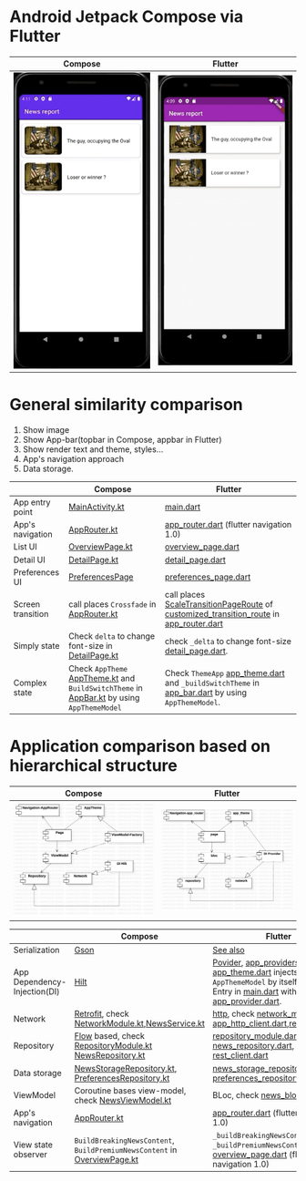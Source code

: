 # Android Jetpack Compose via Flutter



|  Compose   | Flutter  |
|  ----  | ----  |
| ![](android/media/android.gif)  | ![](flutter/media/flutter.gif)  |


# General similarity comparison

1. Show image
2. Show App-bar(topbar in Compose, appbar in Flutter)
3. Show render text and theme, styles...
4. App's navigation approach
5. Data storage.


|     |  Compose   | Flutter  |
|  ----  |  ----  | ----  |
| App entry point  | [MainActivity.kt](android/app/src/main/java/com/example/composelambda/MainActivity.kt)  |  [main.dart](flutter/lib/main.dart) |
| App's navigation   | [AppRouter.kt](android/app/src/main/java/com/example/composelambda/appNav/AppRouter.kt)  | [app_router.dart](flutter/lib/app_nav/app_router.dart) (flutter navigation 1.0)  |
| List UI  | [OverviewPage.kt](android/app/src/main/java/com/example/composelambda/pages/OverviewPage.kt)  | [overview_page.dart](flutter/lib/pages/overview_page.dart)  |
| Detail UI  | [DetailPage.kt](android/app/src/main/java/com/example/composelambda/pages/DetailPage.kt)  | [detail_page.dart](flutter/lib/pages/detail_page.dart)  |
| Preferences UI | [PreferencesPage](android/app/src/main/java/com/example/composelambda/pages/PreferencesPage.kt)| [preferences_page.dart](flutter/lib/pages/detail_page.dart)  |
| Screen transition  | call places `Crossfade` in [AppRouter.kt](android/app/src/main/java/com/example/composelambda/appNav/AppRouter.kt)   | call places [ScaleTransitionPageRoute](flutter/lib/transitions/customized_transition_route.dart) of [customized_transition_route](flutter/lib/transitions/customized_transition_route.dart) in [app_router.dart](flutter/lib/app_nav/app_router.dart)   |
| Simply state  | Check `delta` to change font-size in [DetailPage.kt](android/app/src/main/java/com/example/composelambda/pages/DetailPage.kt)  |  check `_delta` to change font-size [detail_page.dart](flutter/lib/pages/detail_page.dart). |
| Complex state | Check `AppTheme` [AppTheme.kt](android/app/src/main/java/com/example/composelambda/AppTheme.kt) and `BuildSwitchTheme` in [AppBar.kt](android/app/src/main/java/com/example/composelambda/pages/AppBar.kt) by using `AppThemeModel` | Check `ThemeApp` [app_theme.dart](flutter/lib/app_theme.dart) and `_buildSwitchTheme` in [app_bar.dart](flutter/lib/pages/app_bar.dart) by using `AppThemeModel`. |

#  Application comparison based on hierarchical structure

|    Compose   | Flutter  |
|   ----  | ----  |
|   ![](media/AndroidComp.jpg)  | ![](media/FlutterComp.jpg)  |



|     |  Compose   | Flutter  |
|  ----  |  ----  | ----  |
|  Serialization  |  [Gson](https://github.com/google/gson) | [See also](https://flutter.dev/docs/development/data-and-backend/json) |
|  App Dependency-Injection(DI)  |  [Hilt](https://developer.android.com/training/dependency-injection/hilt-android?hl=zh-cn)  | [Povider](https://pub.dev/packages/provider), [app_providers.dart](flutter/lib/app_providers.dart), [app_theme.dart](flutter/lib/app_theme.dart) injects `AppThemeModel` by itself.  Check DI-Entry in [main.dart](flutter/lib/main.dart) with [app_provider.dart](flutter/lib/app_provider.dart).|
|Network|[Retrofit](https://square.github.io/retrofit/), check [NetworkModule.kt](android/app/src/main/java/com/example/composelambda/network/NetworkModule.kt),[NewsService.kt](android/app/src/main/java/com/example/composelambda/network/NewsService.kt)|[http](https://pub.dev/packages/http), check [network_module.dart](flutter/lib/network/network_module.dart), [app_http_client.dart](flutter/lib/network/app_http_client.dart),[rest_client.dart](flutter/lib/network/rest_client.dart)|
|Repository|[Flow](https://developer.android.com/kotlin/flow) based, check [RepositoryModule.kt](android/app/src/main/java/com/example/composelambda/repositories/RepositoryModule.kt) [NewsRepository.kt](android/app/src/main/java/com/example/composelambda/repositories/NewsRepository.kt) | [repository_module.dart](flutter/lib/repositories/repository_module.dart), Check [news_repository.dart](flutter/lib/repositories/news_repository.dart), injected by [rest_client.dart](flutter/lib/network/rest_client.dart) |
|  Data storage  |  [NewsStorageRepository.kt](android/app/src/main/java/com/example/composelambda/repositories/NewsStorageRepository.kt),  [PreferencesRepository.kt](android/app/src/main/java/com/example/composelambda/repositories/PreferencesRepository.kt)  | [news_storage_repository.dart](flutter/lib/repositories/news_storage_repository.dart), [preferences_repository.dart](flutter/lib/repositories/preferences_repository.dart)   |
|ViewModel|Coroutine bases view-model, check [NewsViewModel.kt](android/app/src/main/java/com/example/composelambda/pages/viewmodels/NewsViewModel.kt)|BLoc, check [news_bloc.dart](flutter/lib/pages/blocs/news_bloc.dart)|
| App's navigation   | [AppRouter.kt](android/app/src/main/java/com/example/composelambda/appNav/AppRouter.kt)  | [app_router.dart](flutter/lib/app_nav/app_router.dart) (flutter navigation 1.0)  |
| View state observer   | `BuildBreakingNewsContent`, `BuildPremiumNewsContent` in [OverviewPage.kt](android/app/src/main/java/com/example/composelambda/pages/OverviewPage.kt)  | `_buildBreakingNewsContent`, `_buildPremiumNewsContent` in [overview_page.dart](flutter/lib/pages/overview_page.dart) (flutter navigation 1.0)  |
